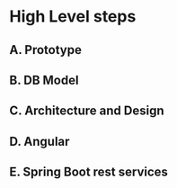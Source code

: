 #  High Level steps

## A. Prototype

## B. DB Model

## C. Architecture and Design 

## D. Angular 

## E. Spring Boot rest services


